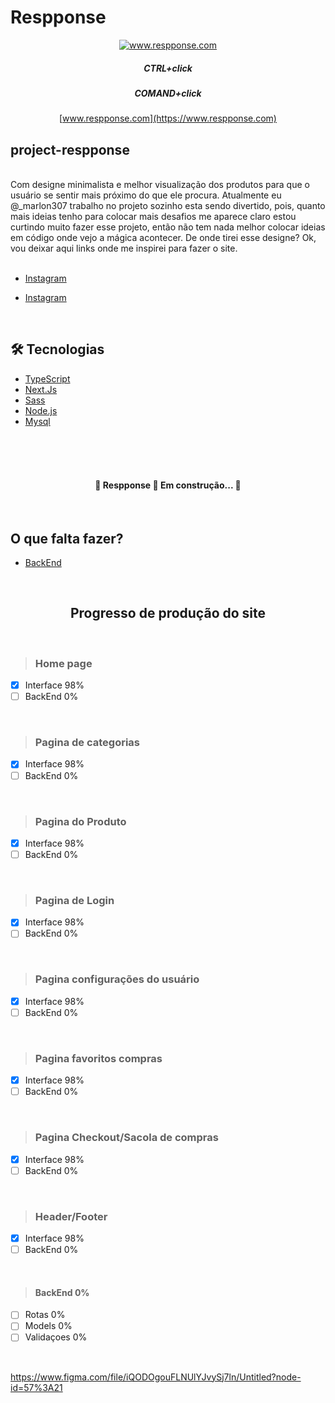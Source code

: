 # Respponse

<div align="center">

[<img alt="www.respponse.com" title="www.respponse.com" src="./public/favico.ico" />](https://www.respponse.com)

##### CTRL+click
##### COMAND+click

[www.respponse.com](https://www.respponse.com)

</div>

## project-respponse
</br>
Com designe minimalista e melhor visualização dos produtos para que o usuário se sentir mais próximo do que ele procura.
Atualmente eu @_marlon307 trabalho no projeto sozinho esta sendo divertido, pois, quanto mais ideias tenho para colocar mais desafios me aparece claro estou curtindo muito fazer esse projeto, então não tem nada melhor colocar ideias em código onde vejo a mágica acontecer. De onde tirei esse designe? Ok, vou deixar aqui links onde me inspirei para fazer o site.
</br>
</br>

- [Instagram](https://www.instagram.com/p/CQ0oSSKowkq/)

- [Instagram](https://www.instagram.com/p/CQ0CXUZj6KB/)

</br>

## 🛠 Tecnologias
- [TypeScript](https://www.typescriptlang.org/)
- [Next.Js](https://nextjs.org/)
- [Sass](https://sass-lang.com/)
- [Node.js](https://nodejs.org/en/)
- [Mysql](https://www.mysql.com/)
</br>
</br>
</br>


<h4 align="center"> 
	🚧  Respponse 🚀 Em construção...  🚧
</h4>
</br>

## O que falta fazer?
- [BackEnd](#BackEnd)

</br>

<h2 align="center">Progresso de produção do site</h2>
</br>

> ### Home page

- [x] Interface 98%
- [ ] BackEnd 0%

</br>

> ### Pagina de categorias

- [x] Interface 98%
- [ ] BackEnd 0%

</br>

> ### Pagina do Produto

- [x] Interface 98%
- [ ] BackEnd 0%

</br>

> ### Pagina de Login

- [x] Interface 98%
- [ ] BackEnd 0%

</br>

> ### Pagina configurações do usuário

- [x] Interface 98%
- [ ] BackEnd 0%

</br>

> ### Pagina favoritos compras

- [x] Interface 98%
- [ ] BackEnd 0%

</br>

> ### Pagina Checkout/Sacola de compras

- [x] Interface 98%
- [ ] BackEnd 0%

</br>

> ### Header/Footer

- [x] Interface 98%
- [ ] BackEnd 0%

</br>

> #### BackEnd 0%

- [ ] Rotas 0%
- [ ] Models 0%
- [ ] Validaçoes 0%
</br>

https://www.figma.com/file/iQODOgouFLNUlYJvySj7ln/Untitled?node-id=57%3A21

